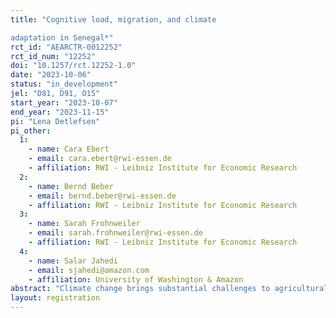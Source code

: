 ```yaml
---
title: "Cognitive load, migration, and climate
adaptation in Senegal*"
rct_id: "AEARCTR-0012252"
rct_id_num: "12252"
doi: "10.1257/rct.12252-1.0"
date: "2023-10-06"
status: "in_development"
jel: "D81, D91, O15"
start_year: "2023-10-07"
end_year: "2023-11-15"
pi: "Lena Detlefsen"
pi_other:
  1:
    - name: Cara Ebert
    - email: cara.ebert@rwi-essen.de
    - affiliation: RWI - Leibniz Institute for Economic Research
  2:
    - name: Bernd Beber
    - email: bernd.beber@rwi-essen.de
    - affiliation: RWI - Leibniz Institute for Economic Research
  3:
    - name: Sarah Frohnweiler
    - email: sarah.frohnweiler@rwi-essen.de
    - affiliation: RWI - Leibniz Institute for Economic Research
  4:
    - name: Salar Jahedi
    - email: sjahedi@amazon.com
    - affiliation: University of Washington & Amazon
abstract: "Climate change brings substantial challenges to agricultural communities, marked by rising unpredictability in water availability and weather patterns. Rural populations thereby face complex choices, like investing in irrigation or migration, often making suboptimal decisions due to climate change's complexity and cognitive load—the mental resources consumed in decision-making. This study investigates the impact of  climate change on cognitive load among rural populations in Senegal and its consequences on cognitive ability, risk preferences, adaptation and migration intentions. "
layout: registration
---
```


